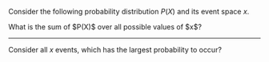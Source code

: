 <pl-question-panel>

Consider the following probability distribution $P(X)$ and its event space $x$.

<pl-dataframe params-name="df" show-python="false"></pl-dataframe>

</pl-question-panel>

<pl-question-panel>
What is the sum of $P(X)$ over all possible values of $x$?
</pl-question-panel>

<pl-number-input answers-name="p_sum" label="$\sum_i P(X_i)=$"></pl-number-input>

<pl-question-panel>

---

Consider all $x$ events, which has the largest probability to occur?

</pl-question-panel>

<pl-integer-input answers-name="big_event" label="$X=$"></pl-integer-input>
